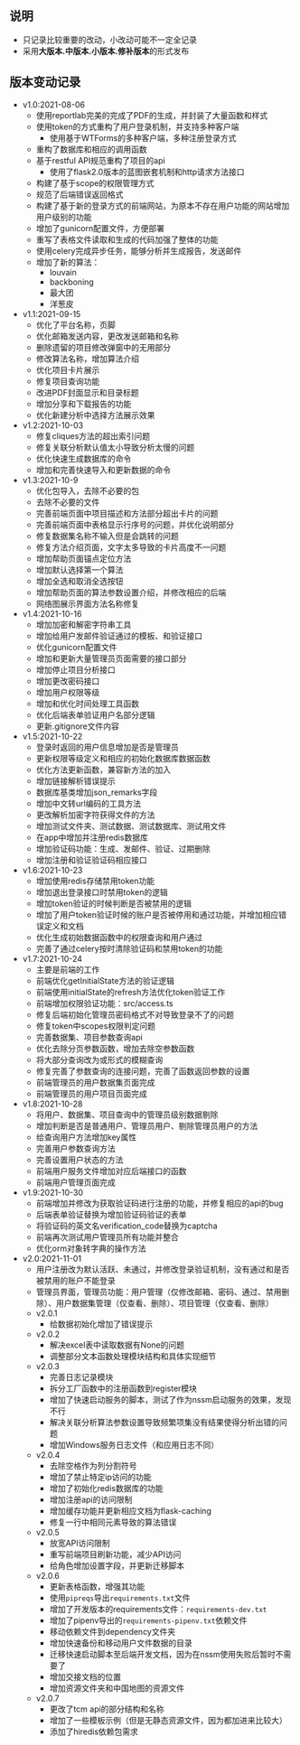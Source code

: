 ## 说明

* 只记录比较重要的改动，小改动可能不一定全记录
* 采用**大版本.中版本.小版本.修补版本**的形式发布

## 版本变动记录

* v1.0:2021-08-06
    * 使用reportlab完美的完成了PDF的生成，并封装了大量函数和样式
    * 使用token的方式重构了用户登录机制，并支持多种客户端
        * 使用基于WTForms的多种客户端，多种注册登录方式
    * 重构了数据库和相应的调用函数
    * 基于restful API规范重构了项目的api
        * 使用了flask2.0版本的蓝图嵌套机制和http请求方法接口
    * 构建了基于scope的权限管理方式
    * 规范了后端错误返回格式
    * 构建了基于新的登录方式的前端网站，为原本不存在用户功能的网站增加用户级别的功能
    * 增加了gunicorn配置文件，方便部署
    * 重写了表格文件读取和生成的代码加强了整体的功能
    * 使用celery完成异步任务，能够分析并生成报告，发送邮件
    * 增加了新的算法：
        * louvain
        * backboning
        * 最大团
        * 洋葱皮
* v1.1:2021-09-15
    * 优化了平台名称，页脚
    * 优化邮箱发送内容，更改发送邮箱和名称
    * 删除遗留的项目修改弹窗中的无用部分
    * 修改算法名称，增加算法介绍
    * 优化项目卡片展示
    * 修复项目查询功能
    * 改进PDF封面显示和目录标题
    * 增加分享和下载报告的功能
    * 优化新建分析中选择方法展示效果
* v1.2:2021-10-03
    * 修复cliques方法的超出索引问题
    * 修复关联分析默认值太小导致分析太慢的问题
    * 优化快速生成数据库的命令
    * 增加和完善快速导入和更新数据的命令
* v1.3:2021-10-9
    * 优化包导入，去除不必要的包
    * 去除不必要的文件
    * 完善前端页面中项目描述和方法部分超出卡片的问题
    * 完善前端页面中表格显示行序号的问题，并优化说明部分
    * 修复数据集名称不输入但是会跳转的问题
    * 修复方法介绍页面，文字太多导致的卡片高度不一问题
    * 增加帮助页面锚点定位方法
    * 增加默认选择第一个算法
    * 增加全选和取消全选按钮
    * 增加帮助页面的算法参数设置介绍，并修改相应的后端
    * 网络图展示界面方法名称修复
* v1.4:2021-10-16
    * 增加加密和解密字符串工具
    * 增加给用户发邮件验证通过的模板、和验证接口
    * 优化gunicorn配置文件
    * 增加和更新大量管理员页面需要的接口部分
    * 增加停止项目分析接口
    * 增加更改密码接口
    * 增加用户权限等级
    * 增加和优化时间处理工具函数
    * 优化后端表单验证用户名部分逻辑
    * 更新.gitignore文件内容
* v1.5:2021-10-22
    * 登录时返回的用户信息增加是否是管理员
    * 更新权限等级定义和相应的初始化数据库数据函数
    * 优化方法更新函数，兼容新方法的加入
    * 增加链接解析错误提示
    * 数据库基类增加json_remarks字段
    * 增加中文转url编码的工具方法
    * 更改解析加密字符获得文件的方法
    * 增加测试文件夹、测试数据、测试数据库、测试用文件
    * 在app中增加并注册redis数据库
    * 增加验证码功能：生成、发邮件、验证、过期删除
    * 增加注册和验证验证码相应接口
* v1.6:2021-10-23
    * 增加使用redis存储禁用token功能
    * 增加退出登录接口时禁用token的逻辑
    * 增加token验证的时候判断是否被禁用的逻辑
    * 增加了用户token验证时候的账户是否被停用和通过功能，并增加相应错误定义和文档
    * 优化生成初始数据函数中的权限查询和用户通过
    * 完善了通过celery按时清除验证码和禁用token的功能
* v1.7:2021-10-24
    * 主要是前端的工作
    * 前端优化getInitialState方法的验证逻辑
    * 前端使用initialState的refresh方法优化token验证工作
    * 前端增加权限验证功能：src/access.ts
    * 修复后端初始化管理员密码格式不对导致登录不了的问题
    * 修复token中scopes权限判定问题
    * 完善数据集、项目参数查询api
    * 优化去除分页参数函数，增加去除空参数函数
    * 将大部分查询改为或形式的模糊查询
    * 修复完善了参数查询的连接问题，完善了函数返回参数的设置
    * 前端管理员的用户数据集页面完成
    * 前端管理员的用户项目页面完成
* v1.8:2021-10-28
    * 将用户、数据集、项目查询中的管理员级别数据剔除
    * 增加判断是否是普通用户、管理员用户、剔除管理员用户的方法
    * 给查询用户方法增加key属性
    * 完善用户参数查询方法
    * 完善设置用户状态的方法
    * 前端用户服务文件增加对应后端接口的函数
    * 前端用户管理页面完成
* v1.9:2021-10-30
    * 前端增加并修改为获取验证码进行注册的功能，并修复相应的api的bug
    * 后端表单验证替换为增加验证码验证的表单
    * 将验证码的英文名verification_code替换为captcha
    * 前端再次测试用户管理员所有功能并整合
    * 优化orm对象转字典的操作方法
* v2.0:2021-11-01
    * 用户注册改为默认活跃、未通过，并修改登录验证机制，没有通过和是否被禁用的账户不能登录
    * 管理员界面，管理员功能：用户管理（仅修改邮箱、密码、通过、禁用删除）、用户数据集管理（仅查看、删除）、项目管理（仅查看、删除）
    * v2.0.1
        * 给数据初始化增加了错误提示
    * v2.0.2
        * 解决excel表中读取数据有None的问题
        * 调整部分文本函数处理模块结构和具体实现细节
    * v2.0.3
        * 完善日志记录模块
        * 拆分工厂函数中的注册函数到register模块
        * 增加了快速启动服务的脚本，测试了作为nssm启动服务的效果，发现不行
        * 解决关联分析算法参数设置导致频繁项集没有结果使得分析出错的问题
        * 增加Windows服务日志文件（和应用日志不同）
    * v2.0.4
        * 去除空格作为列分割符号
        * 增加了禁止特定ip访问的功能
        * 增加了初始化redis数据库的功能
        * 增加注册api的访问限制
        * 增加缓存功能并更新相应文档为flask-caching
        * 修复一行中相同元素导致的算法错误
    * v2.0.5
        * 放宽API访问限制
        * 重写前端项目刷新功能，减少API访问
        * 给角色增加设置字段，并更新迁移脚本
    * v2.0.6
        * 更新表格函数，增强其功能
        * 使用`pipreqs`导出`requirements.txt`文件
        * 增加了开发版本的requirements文件：`requirements-dev.txt`
        * 增加了pipenv导出的`requirements-pipenv.txt`依赖文件
        * 移动依赖文件到dependency文件夹
        * 增加快速备份和移动用户文件数据的目录
        * 迁移快速启动脚本至后端开发文档，因为在nssm使用失败后暂时不需要了
        * 增加交接文档的位置
        * 增加资源文件夹和中国地图的资源文件
    * v2.0.7
        * 更改了tcm api的部分结构和名称
        * 增加了一些模板示例（但是无静态资源文件，因为都加进来比较大）
        * 添加了hiredis依赖包需求